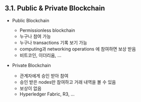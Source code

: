 ## 3.1. Public & Private Blockchain

- Public Blockchain

  - Permissionless blockchain
  - 누구나 참여 가능
  - 누구나 transactions 기록 보기 가능
  - computing과 networking operations 에 참여하면 보상 받음
  - 비트코인, 이더리움, ...

- Private Blockchain
  - 관계자에게 승인 받아 참여
  - 승인 받은 nodes만 참여하고 거래 내역을 볼 수 있음
  - 보상이 없음
  - Hyperledger Fabric, R3, ...
